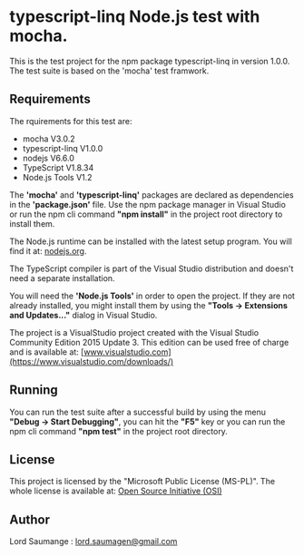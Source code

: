 # typescript-linq Node.js test with mocha.
 
 This is the test project for the npm package typescript-linq in version 1.0.0.
 The test suite is based on the 'mocha' test framwork. 
 
## Requirements 

 The rquirements for this test are:
 - mocha V3.0.2
 - typescript-linq V1.0.0
 - nodejs V6.6.0
 - TypeScript V1.8.34
 - Node.js Tools V1.2
 
The **'mocha'** and **'typescript-linq'** packages are declared as dependencies in the **'package.json'** file. Use the npm package manager in Visual Studio or run the npm cli command **"npm install"** in the project root directory to install them.

The Node.js runtime can be installed with the latest setup program. 
You will find it at: [nodejs.org](https://nodejs.org).

The TypeScript compiler is part of the Visual Studio distribution and doesn't need a separate installation.

You will need the **'Node.js Tools'** in order to open the project. If they are not already installed, you might install them by using the **"Tools -> Extensions and Updates..."** dialog in Visual Studio.

The project is a VisualStudio project created with the Visual Studio Community Edition 2015 Update 3. This edition can be used free of charge and is available at: [www.visualstudio.com](https://www.visualstudio.com/downloads/)

## Running

You can run the test suite after a successful build by using the menu **"Debug -> Start Debugging"**, you can hit the **"F5"** key or you can run the npm cli command **"npm test"** in the project root directory.

## License

This project is licensed  by the "Microsoft Public License (MS-PL)". The whole license is available at: [Open Source Initiative (OSI)](https://opensource.org/licenses/MS-PL)

## Author

Lord Saumange : lord.saumagen@gmail.com

 


